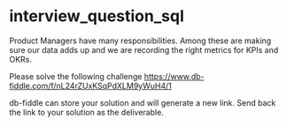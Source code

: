 # interview_question_sql

Product Managers have many responsibilities. Among these are making sure our data adds up and we are
recording the right metrics for KPIs and OKRs.

Please solve the following challenge https://www.db-fiddle.com/f/nL24rZUxKSqPdXLM9yWuH4/1

db-fiddle can store your solution and will generate a new link. Send back the link to your solution as the deliverable.

